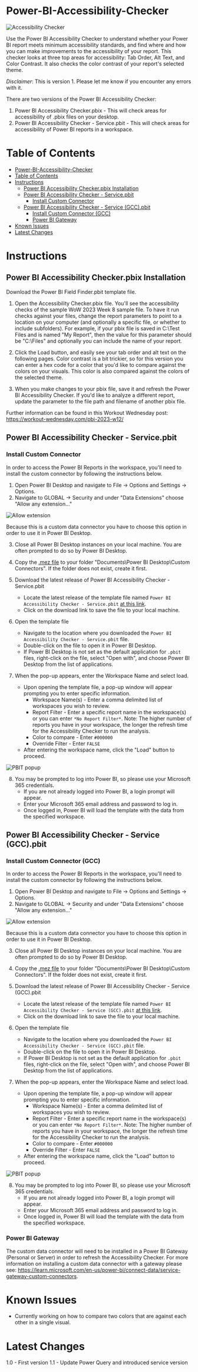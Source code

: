 # Power-BI-Accessibility-Checker

![Accessibility Checker](./documentation/images/Instructions%20Page.jpg)

Use the Power BI Accessibility Checker to understand whether your Power BI report meets minimum accessibility standards, and find where and how you can make improvements to the accessibility of your report. This checker looks at three top areas for accessibility: Tab Order, Alt Text, and Color Contrast. It also checks the color contrast of your report's selected theme.

*Disclaimer*: This is version 1. Please let me know if you encounter any errors with it.

There are two versions of the Power BI Accessibility Checker:

1. Power BI Accessibility Checker.pbix - This will check areas for accessibility of .pbix files on your desktop.
2. Power BI Accessibility Checker - Service.pbit - This will check areas for accessibility of Power BI reports in a workspace.

# Table of Contents

- [Power-BI-Accessibility-Checker](#power-bi-accessibility-checker)
- [Table of Contents](#table-of-contents)
- [Instructions](#instructions)
  - [Power BI Accessibility Checker.pbix Installation](#power-bi-accessibility-checkerpbix-installation)
  - [Power BI Accessibility Checker - Service.pbit](#power-bi-accessibility-checker---servicepbit)
    - [Install Custom Connector](#install-custom-connector)
  - [Power BI Accessibility Checker - Service (GCC).pbit](#power-bi-accessibility-checker---service-gccpbit)
    - [Install Custom Connector (GCC)](#install-custom-connector-gcc)
    - [Power BI Gateway](#power-bi-gateway)
- [Known Issues](#known-issues)
- [Latest Changes](#latest-changes)

# Instructions

## Power BI Accessibility Checker.pbix Installation
Download the Power BI Field Finder.pbit template file.  

1.  Open the Accessibility Checker.pbix file. You'll see the accessibility checks of the sample WoW 2023 Week 8 sample file. To have it run checks against your files, change the report parameters to point to a location on your computer (and optionally a specific file, or whether to include subfolders). For example, if your pbix file is saved in C:\Test Files and is named "My Report", then the value for this parameter should be "C:\Files" and optionally you can include the name of your report.

2.  Click the Load button, and easily see your tab order and alt text on the following pages. Color contrast is a bit trickier, so for this version you can enter a hex code for a color that you'd like to compare against the colors on your visuals. This color is also compared against the colors of the selected theme.

3.  When you make changes to your pbix file, save it and refresh the Power BI Accessibility Checker.  If you'd like to analyze a different report, update the parameter to the file path and filename of another pbix file.

Further information can be found in this Workout Wednesday post: https://workout-wednesday.com/pbi-2023-w12/

## Power BI Accessibility Checker - Service.pbit

### Install Custom Connector

In order to access the Power BI Reports in the workspace, you'll need to install the custom connector by following the instructions below.

1. Open Power BI Desktop and navigate to File -> Options and Settings -> Options.
2. Navigate to GLOBAL -> Security and under "Data Extensions" choose "Allow any extension..."

![Allow extension](./documentation/images/options-update.png)

Because this is a custom data connector you have to choose this option in order to use it in Power BI Desktop.

3. Close all Power BI Desktop instances on your local machine.  You are often prompted to do so by Power BI Desktop.
4. Copy the [.mez file]([https://github.com/kerski/powerquery-connector-pbi-rest-api-commercial/releases/download/v.1.2.0-beta/powerquery-connector-pbi-rest-api-commercial.mez](https://github.com/kerski/powerquery-connector-pbi-rest-api-commercial/releases/latest)) to your folder "Documents\Power BI Desktop\Custom Connectors".  If the folder does not exist, create it first.

5. Download the latest release of Power BI Accessibility Checker - Service.pbit
    - Locate the latest release of the template file named `Power BI Accessibility Checker - Service.pbit` [at this link](https://github.com/stephbruno/Power-BI-Accessibility-Checker/releases).
    - Click on the download link to save the file to your local machine.

6. Open the template file
    - Navigate to the location where you downloaded the `Power BI Accessibility Checker - Service.pbit` file.
    - Double-click on the file to open it in Power BI Desktop.
    - If Power BI Desktop is not set as the default application for `.pbit` files, right-click on the file, select "Open with", and choose Power BI Desktop from the list of applications.

7. When the pop-up appears, enter the Workspace Name and select load.
    - Upon opening the template file, a pop-up window will appear prompting you to enter specific information.
        - Workspace Name(s) - Enter a comma delimited list of workspaces you wish to review.
        - Report Filter - Enter a specific report name in the workspace(s) or you can enter `*No Report Filter*`.  Note: The higher number of reports you have in your workspace, the longer the refresh time for the Accessibility Checker to run the analysis.
        - Color to compare - Enter `#000000`
        - Override Filter - Enter `FALSE`
    - After entering the workspace name, click the "Load" button to proceed.

![PBIT popup](./documentation/images/pbit-popup.jpg)

8. You may be prompted to log into Power BI, so please use your Microsoft 365 credentials.
    - If you are not already logged into Power BI, a login prompt will appear.
    - Enter your Microsoft 365 email address and password to log in.
    - Once logged in, Power BI will load the template with the data from the specified workspace.

## Power BI Accessibility Checker - Service (GCC).pbit

### Install Custom Connector (GCC)

In order to access the Power BI Reports in the workspace, you'll need to install the custom connector by following the instructions below.

1. Open Power BI Desktop and navigate to File -> Options and Settings -> Options.
2. Navigate to GLOBAL -> Security and under "Data Extensions" choose "Allow any extension..."

![Allow extension](./documentation/images/options-update.png)

Because this is a custom data connector you have to choose this option in order to use it in Power BI Desktop.

3. Close all Power BI Desktop instances on your local machine.  You are often prompted to do so by Power BI Desktop.
4. Copy the [.mez file]([https://github.com/kerski/powerquery-connector-pbi-rest-api-commercial/releases/download/v.1.2.0-beta/powerquery-connector-pbi-rest-api-commercial.mez](https://github.com/kerski/powerquery-connector-pbi-rest-api-gcc/releases/latest)) to your folder "Documents\Power BI Desktop\Custom Connectors".  If the folder does not exist, create it first.

5. Download the latest release of Power BI Accessibility Checker - Service (GCC).pbit
    - Locate the latest release of the template file named `Power BI Accessibility Checker - Service (GCC).pbit` [at this link](https://github.com/stephbruno/Power-BI-Accessibility-Checker/releases).
    - Click on the download link to save the file to your local machine.

6. Open the template file
    - Navigate to the location where you downloaded the `Power BI Accessibility Checker - Service (GCC).pbit` file.
    - Double-click on the file to open it in Power BI Desktop.
    - If Power BI Desktop is not set as the default application for `.pbit` files, right-click on the file, select "Open with", and choose Power BI Desktop from the list of applications.

7. When the pop-up appears, enter the Workspace Name and select load.
    - Upon opening the template file, a pop-up window will appear prompting you to enter specific information.
        - Workspace Name(s) - Enter a comma delimited list of workspaces you wish to review.
        - Report Filter - Enter a specific report name in the workspace(s) or you can enter `*No Report Filter*`.  Note: The higher number of reports you have in your workspace, the longer the refresh time for the Accessibility Checker to run the analysis.
        - Color to compare - Enter `#000000`
        - Override Filter - Enter `FALSE`
    - After entering the workspace name, click the "Load" button to proceed.

![PBIT popup](./documentation/images/pbit-popup.jpg)

8. You may be prompted to log into Power BI, so please use your Microsoft 365 credentials.
    - If you are not already logged into Power BI, a login prompt will appear.
    - Enter your Microsoft 365 email address and password to log in.
    - Once logged in, Power BI will load the template with the data from the specified workspace.

### Power BI Gateway

The custom data connector will need to be installed in a Power BI Gateway (Personal or Server) in order to refresh the Accessibility Checker.  For more information on installing a custom data connector with a gateway please see: https://learn.microsoft.com/en-us/power-bi/connect-data/service-gateway-custom-connectors.

# Known Issues
- Currently working on how to compare two colors that are against each other in a single visual. 

# Latest Changes
1.0 - First version
1.1 - Update Power Query and introduced service version
